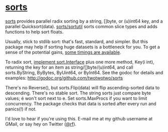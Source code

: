 # [sorts](http://godoc.org/github.com/twotwotwo/sorts)

[sorts](http://godoc.org/github.com/twotwotwo/sorts) provides
parallel radix sorting by a string, []byte, or (u)int64 key, and a parallel
Quicksort(data). 
[sorts/sortutil](http://godoc.org/github.com/twotwotwo/sorts/sortutil)
sorts common slice types and adds functions to help sort floats.

Usually, stick to stdlib sort: that's fast, standard, and simpler.  But this
package may help if sorting huge datasets is a bottleneck for you.  To get a
sense of the potential gains, [some timings are available](https://docs.google.com/spreadsheets/d/1GkXMLXQ7oW5Bp0qwyYw0IiQElIq8B-IvNEYE_RPCTvA/edit#gid=0).

To radix sort, 
[implement sort.Interface](http://golang.org/pkg/sort/#Interface) 
plus one more method, Key(i int), returning the key for an item as
string/[]byte/(u)int64, and call sorts.ByString, ByBytes, ByUint64, or
ByInt64.  See the godoc for details and examples:
http://godoc.org/github.com/twotwotwo/sorts

There's no Reverse(), but sorts.Flip(data) will flip ascending-sorted
data to descending.  There's no stable sort.  The string sorts just compare
byte values; é won't sort next to e.  Set sorts.MaxProcs if you want to 
limit concurrency. The package checks that data is sorted after every run 
and panics(!) if not.

I'd love to hear if you're using this. E-mail me at my github username at
GMail, or say hey on Twitter ([@rf](http://twitter.com/rf/)).
